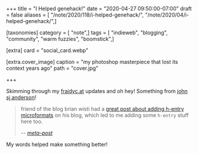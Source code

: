 +++
title = "I Helped genehack!"
date = "2020-04-27 09:50:00-07:00"
draft = false
aliases = [ "/note/2020/118/i-helped-genehack/", "/note/2020/04/i-helped-genehack/",]

[taxonomies]
category = [ "note",]
tags = [ "indieweb", "blogging", "community", "warm fuzzies", "boomstick",]

[extra]
card = "social_card.webp"

[extra.cover_image]
caption = "my photoshop masterpiece that lost its context years ago"
path = "cover.jpg"

+++

[john sj anderson]: https://genehack.org

Skimming through my [fraidyc.at](https://fraidyc.at) updates and oh hey!
Something from [john sj anderson][]!

[meta-post]: https://genehack.blog/2020/04/meta-post/

[great post about adding h-entry microformats]: /post/2020/04/h-entry-microformat-for-indieweb-posts

> friend of the blog brian wisti had a [great post about adding h-entry microformats][]
> on his blog, which led to me adding some `h-entry` stuff here too.
>
> -- <cite>[meta-post][]</cite>

My words helped make something better!